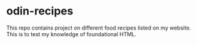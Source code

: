 # odin-recipes
This repo contains project on different food recipes listed on my website.
This is to test my knowledge of foundational HTML. 